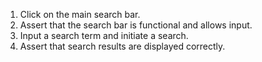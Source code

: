 1. Click on the main search bar.
2. Assert that the search bar is functional and allows input.
3. Input a search term and initiate a search.
4. Assert that search results are displayed correctly.